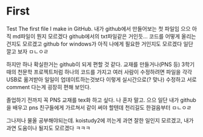 # First
Test
The first file I make in GitHub.
내가 github에서 만들어보는 첫 파일임
으으 아직 md파일이 뭔지 모르겠다
github에서의 txt파일같은 거인듯...
코드를 어떻게 올리는건지도 모르겠고
github for windows가 아직 나에게 필요한 거인지도 모르겠다
일단 깔고 보자 ㅁㄴㅇㄹ

하지만 하나 확실한거는 github이 되게 편할 것 같다.
교재를 만들거나(PNS 등) 3학기때의 천문학 프로젝트처럼 하나의 코드를 가지고 여러 사람이 수정하려면
파일을 각각 USB로 옮겨받아 일일이 업데이트하는것보다
이렇게 실시간으로(? 맞나) 수정하고 서로 comment 다는게 굉장히 편해 보인다.

졸업하기 전까지 꼭 PNS 교재를 tex화 하고 싶다.
나 혼자 말고. 으으 일단 내가 github을 배우고 pns 친구들에게 가르쳐서 같이 써야 할텐데
천리길도 한걸음부터 ㅁㄴㅇㄹ

그나저나 물올 공부해야되는데. koistudy2에 끼는게 과연 잘한 일인지 모르겠고, 내가 과연 도움이나 될지도 모르겠다 ㅋㅋㅋ
